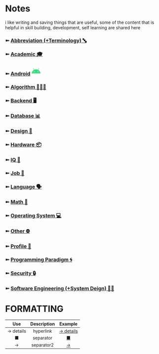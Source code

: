 # Notes
i like writing and saving things that are useful, some of the content that is helpful in skill building, development, self learning are shared here

### ➼ [Abbreviation (+Terminology) 🔤](/Abbreviation)
### ➼ [Academic 🎓](/Academic)
### ➼ [Android](/Android) <a href="/Design"><img src="icon/icon-android-30x30.png"/></a>
### ➼ [Algorithm 👨🏻‍💻](/Algorithm)
### ➼ [Backend 🖥️](/Backend)
### ➼ [Database 📊](/Database)
### ➼ [Design 🎨](/Design)
### ➼ [Hardware 📦](/Hardware)
### ➼ [IQ 🧠](/IQ)
### ➼ [Job 💼](/Job)
### ➼ [Language 🗣️](/Language)
### ➼ [Math 🔢](/Math)
### ➼ [Operating System 💻](/Operating)
### ➼ [Other ⛔](/Other)
### ➼ [Profile 👤](/Profile)
### ➼ [Programming Paradigm 🌀](/Programming)
### ➼ [Security 🔒](/Security)
### ➼ [Software Engineering (+System Deign) 👷🏻](/Software)

# FORMATTING

Use|Description|Example
:-:|:-:|:-:
-> details|hyperlink|[-> details](https://github.com/shanraisshan/Notes/blob/9d3cc08f8acc6424aa660eff00627cf0e8832262/Language/Kotlin/README.md#function)
■|separator|[■](https://github.com/shanraisshan/Notes/tree/9d3cc08f8acc6424aa660eff00627cf0e8832262/Academic/Book#author)
->|separator2|[->](https://github.com/shanraisshan/Notes/tree/9d3cc08f8acc6424aa660eff00627cf0e8832262/Language/Kotlin#list)
